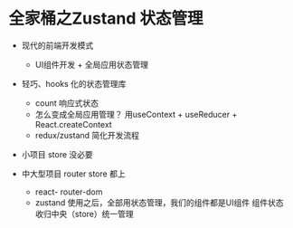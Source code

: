 # 全家桶之Zustand 状态管理

- 现代的前端开发模式
  - UI组件开发 + 全局应用状态管理
- 轻巧、hooks 化的状态管理库
  - count 响应式状态
  - 怎么变成全局应用管理？
    用useContext + useReducer + React.createContext 
  - redux/zustand 简化开发流程

- 小项目 store 没必要
- 中大型项目 router store 都上
  - react- router-dom
  - zustand 使用之后，全部用状态管理，我们的组件都是UI组件
    组件状态 收归中央（store）统一管理

